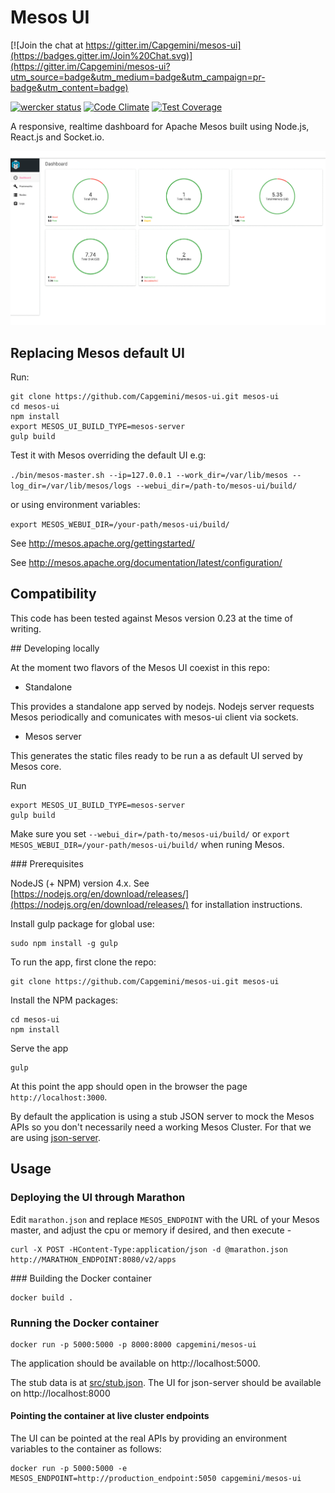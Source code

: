 # Mesos UI

[![Join the chat at https://gitter.im/Capgemini/mesos-ui](https://badges.gitter.im/Join%20Chat.svg)](https://gitter.im/Capgemini/mesos-ui?utm_source=badge&utm_medium=badge&utm_campaign=pr-badge&utm_content=badge)

[![wercker status](https://app.wercker.com/status/3e566621ba967bfeb6ee57a76ddf42cc/s/master "wercker status")](https://app.wercker.com/project/bykey/3e566621ba967bfeb6ee57a76ddf42cc)
[![Code Climate](https://codeclimate.com/repos/5613e8d3e30ba0426b004fdb/badges/f0180273f265b5710bed/gpa.svg)](https://codeclimate.com/repos/5613e8d3e30ba0426b004fdb/feed)
[![Test Coverage](https://codeclimate.com/repos/5613e8d3e30ba0426b004fdb/badges/f0180273f265b5710bed/coverage.svg)](https://codeclimate.com/repos/5613e8d3e30ba0426b004fdb/coverage)

A responsive, realtime dashboard for Apache Mesos built using Node.js, React.js and Socket.io.

![dashboard](docs/mesos-ui.gif)

## Replacing Mesos default UI

Run:
```
git clone https://github.com/Capgemini/mesos-ui.git mesos-ui
cd mesos-ui
npm install
export MESOS_UI_BUILD_TYPE=mesos-server
gulp build
```

Test it with Mesos overriding the default UI e.g:

```./bin/mesos-master.sh --ip=127.0.0.1 --work_dir=/var/lib/mesos --log_dir=/var/lib/mesos/logs --webui_dir=/path-to/mesos-ui/build/```

or using environment variables:

```export MESOS_WEBUI_DIR=/your-path/mesos-ui/build/```

See http://mesos.apache.org/gettingstarted/

See http://mesos.apache.org/documentation/latest/configuration/

## Compatibility

This code has been tested against Mesos version 0.23 at the time of writing.

## Developing locally

At the moment two flavors of the Mesos UI coexist in this repo:

* Standalone

This provides a standalone app served by nodejs.
Nodejs server requests Mesos periodically and comunicates with mesos-ui client via sockets.

* Mesos server

This generates the static files ready to be run a as default UI served by Mesos core.

Run
```
export MESOS_UI_BUILD_TYPE=mesos-server
gulp build
```

Make sure you set ```--webui_dir=/path-to/mesos-ui/build/``` or ```export MESOS_WEBUI_DIR=/your-path/mesos-ui/build/``` when runing Mesos.

### Prerequisites

NodeJS (+ NPM) version 4.x. See [https://nodejs.org/en/download/releases/](https://nodejs.org/en/download/releases/) for installation instructions.

Install gulp package for global use:

```
sudo npm install -g gulp
```

To run the app, first clone the repo:

```
git clone https://github.com/Capgemini/mesos-ui.git mesos-ui
```

Install the NPM packages:

```
cd mesos-ui
npm install
```

Serve the app

```
gulp
```

At this point the app should open in the browser the page `http://localhost:3000`.

By default the application is using a stub JSON server to mock the Mesos APIs
so you don't necessarily need a working Mesos Cluster. For that we are using
[json-server](https://github.com/typicode/json-server).

## Usage

### Deploying the UI through Marathon

Edit ```marathon.json``` and replace ```MESOS_ENDPOINT``` with the URL of your
Mesos master, and adjust the cpu or memory if desired, and then execute -

```
curl -X POST -HContent-Type:application/json -d @marathon.json http://MARATHON_ENDPOINT:8080/v2/apps
```

### Building the Docker container

```
docker build .
```

### Running the Docker container

```
docker run -p 5000:5000 -p 8000:8000 capgemini/mesos-ui
```

The application should be available on http://localhost:5000.

The stub data is at [src/stub.json](https://github.com/Capgemini/mesos-ui/blob/master/src/stub.json). The UI for json-server should be available on http://localhost:8000

#### Pointing the container at live cluster endpoints

The UI can be pointed at the real APIs by providing an environment variables to the
container as follows:

```
docker run -p 5000:5000 -e MESOS_ENDPOINT=http://production_endpoint:5050 capgemini/mesos-ui
```
